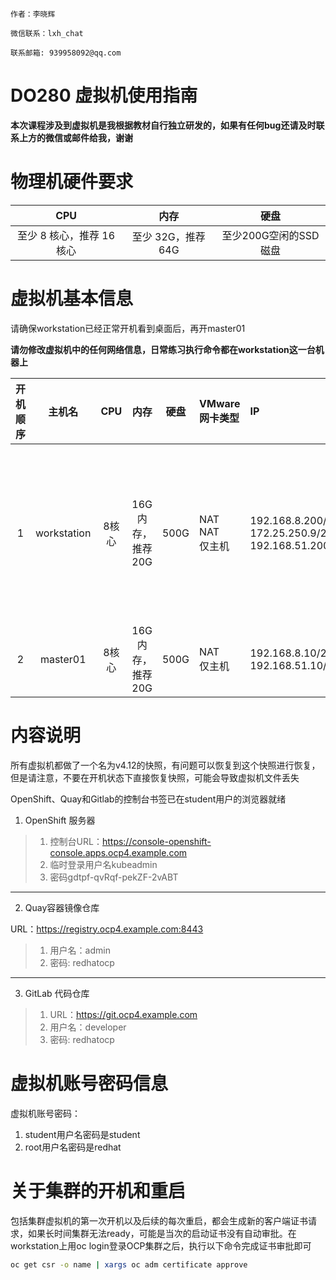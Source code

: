 ```textile
作者：李晓辉

微信联系：lxh_chat

联系邮箱: 939958092@qq.com
```

# DO280 虚拟机使用指南

**本次课程涉及到虚拟机是我根据教材自行独立研发的，如果有任何bug还请及时联系上方的微信或邮件给我，谢谢**

# 物理机硬件要求

|CPU|内存|硬盘|
|:-:|:-:|:-:|
|至少 8 核心，推荐 16 核心|至少 32G，推荐 64G|至少200G空闲的SSD磁盘|

# 虚拟机基本信息

请确保workstation已经正常开机看到桌面后，再开master01

**请勿修改虚拟机中的任何网络信息，日常练习执行命令都在workstation这一台机器上**

|开机顺序|主机名|CPU|内存|硬盘|VMware网卡类型|IP|角色|备注|
|:-:|:-:|:-:|:-:|:-:|:-|:-|:-|:-|
|1|workstation|8核心|16G内存，推荐20G|500G|NAT<br>NAT<br>仅主机|192.168.8.200/24<br>172.25.250.9/24<br>192.168.51.200/24|容器镜像仓库<br>Gitlab 代码库<br>Helm 服务器<br>DNS 服务器<br>Haproxy服务器<br>OpenShift 客户端||
|2|master01|8核心|16G内存，推荐20G|500G|NAT<br>仅主机|192.168.8.10/24<br>192.168.51.10/24|OpenShift v4.12|Multus 网络网卡名称 ens192<br>Multus IP 地址：192.168.51.10/24|

# 内容说明

所有虚拟机都做了一个名为v4.12的快照，有问题可以恢复到这个快照进行恢复，但是请注意，不要在开机状态下直接恢复快照，可能会导致虚拟机文件丢失

OpenShift、Quay和Gitlab的控制台书签已在student用户的浏览器就绪

1.	OpenShift 服务器

> 1. 控制台URL：https://console-openshift-console.apps.ocp4.example.com
> 2. 临时登录用户名kubeadmin
> 3. 密码gdtpf-qvRqf-pekZF-2vABT
___

2.	Quay容器镜像仓库

URL：https://registry.ocp4.example.com:8443

> 1. 用户名：admin
> 2. 密码: redhatocp
___

3.	GitLab 代码仓库

> 1. URL：https://git.ocp4.example.com
> 2. 用户名：developer
> 3. 密码: redhatocp

# 虚拟机账号密码信息

虚拟机账号密码：

1. student用户名密码是student
2. root用户名密码是redhat

# 关于集群的开机和重启

包括集群虚拟机的第一次开机以及后续的每次重启，都会生成新的客户端证书请求，如果长时间集群无法ready，可能是当次的启动证书没有自动审批。在workstation上用oc login登录OCP集群之后，执行以下命令完成证书审批即可

```bash
oc get csr -o name | xargs oc adm certificate approve
```
